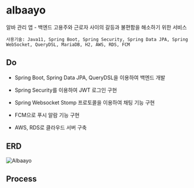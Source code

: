 # albaayo
알바 관리 앱 - 백엔드
고용주와 근로자 사이의 갈등과 불편함을 해소하기 위한 서비스
```
사용기술: Java11, Spring Boot, Spring Security, Spring Data JPA, Spring WebSocket, QueryDSL, MariaDB, H2, AWS, RDS, FCM
```

## Do
- Spring Boot, Spring Data JPA, QueryDSL을 이용하여 백엔드 개발

- Spring Security를 이용하여 JWT 로그인 구현

- Spring Websocket Stomp 프로토콜을 이용하여 채팅 기능 구현

- FCM으로 푸시 알람 기능 구현

- AWS, RDS로 클라우드 서버 구축

## ERD
![Albaayo](https://user-images.githubusercontent.com/72899707/233373060-5509ff2d-bc29-4ea7-8d09-7ff7f9c5c1e3.png)

## Process
